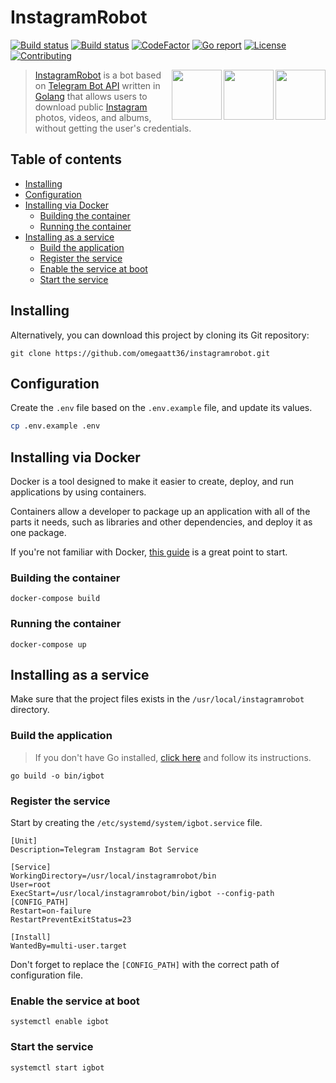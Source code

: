 # InstagramRobot

<!-- [START badges] -->
<p>
  <!-- [GitHub Build Workflow] -->
  <a href="https://github.com/omegaatt36/instagramrobot/actions/workflows/build.yml"><img src="https://github.com/omegaatt36/instagramrobot/actions/workflows/build.yml/badge.svg" alt="Build status"></a>
  <!-- [GitHub Lint Workflow] -->
  <a href="https://github.com/omegaatt36/instagramrobot/actions/workflows/lint.yml"><img src="https://github.com/omegaatt36/instagramrobot/actions/workflows/lint.yml/badge.svg" alt="Build status"></a>
  <!-- [CodeFactor grade] -->
  <a href="https://codefactor.io/repository/github/omegaatt36/instagramrobot"><img src="https://www.codefactor.io/repository/github/omegaatt36/instagramrobot/badge" alt="CodeFactor"></a>
  <!-- [Go report score] -->
  <a href="https://goreportcard.com/report/github.com/omegaatt36/instagramrobot"><img src="https://goreportcard.com/badge/github.com/omegaatt36/instagramrobot?" alt="Go report" /></a>
  <!-- [GitHub license] -->
  <a href="https://github.com/omegaatt36/instagramrobot/blob/main/LICENSE"><img src="https://img.shields.io/github/license/omegaatt36/instagramrobot?color=blue" alt="License" /></a>
  <!-- [PRs welcome] -->
  <a href="https://github.com/omegaatt36/instagramrobot/pulls"><img src="https://img.shields.io/badge/PRs-welcome-blue.svg?color=d9ecde" alt="Contributing"></a>
</p>
<!-- [END badges] -->

<!-- [START description] -->

<a href="https://github.com/omegaatt36/instagramrobot" >
  <img align="right" src="https://raw.githubusercontent.com/omegaatt36/instagramrobot/main/images/ig-logo.svg" width="80" />
  <img align="right" src="https://raw.githubusercontent.com/omegaatt36/instagramrobot/main/images/telegram-logo.svg" width="80" />
  <img align="right" src="https://raw.githubusercontent.com/omegaatt36/instagramrobot/main/images/golang-logo.svg" height="80" />
</a>

> [InstagramRobot](https://github.com/omegaatt36/instagramrobot) is a bot based on [Telegram Bot API](https://core.telegram.org/bots/api) written in [Golang](https://golang.org/) that allows users to download public [Instagram](https://www.instagram.com/) photos, videos, and albums, without getting the user's credentials.

<!-- [END description] -->

## Table of contents

-   [Installing](#installing)
-   [Configuration](#configuration)
-   [Installing via Docker](#installing-via-docker)
    -   [Building the container](#building-the-container)
    -   [Running the container](#running-the-container)
-   [Installing as a service](#installing-as-a-service)
    -   [Build the application](#build-the-application)
    -   [Register the service](#register-the-service)
    -   [Enable the service at boot](#enable-the-service-at-boot)
    -   [Start the service](#start-the-service)


## Installing

<!--

You can download the latest version by checking the [GitHub releases](https://github.com/omegaatt36/instagramrobot/releases) page.

-->

Alternatively, you can download this project by cloning its Git repository:

```
git clone https://github.com/omegaatt36/instagramrobot.git
```

## Configuration

Create the `.env` file based on the `.env.example` file, and update its values.

```bash
cp .env.example .env
```

## Installing via Docker

Docker is a tool designed to make it easier to create, deploy, and run applications by using containers.

Containers allow a developer to package up an application with all of the parts it needs, such as libraries and other dependencies, and deploy it as one package.

If you're not familiar with Docker, [this guide](https://docs.docker.com/get-started/) is a great point to start.

### Building the container

```
docker-compose build
```

### Running the container

```
docker-compose up
```

## Installing as a service

Make sure that the project files exists in the `/usr/local/instagramrobot` directory.

### Build the application

> If you don't have Go installed, [click here](https://golang.org/doc/install) and follow its instructions.

```
go build -o bin/igbot
```

### Register the service

Start by creating the `/etc/systemd/system/igbot.service` file.

```
[Unit]
Description=Telegram Instagram Bot Service

[Service]
WorkingDirectory=/usr/local/instagramrobot/bin
User=root
ExecStart=/usr/local/instagramrobot/bin/igbot --config-path [CONFIG_PATH]
Restart=on-failure
RestartPreventExitStatus=23

[Install]
WantedBy=multi-user.target
```

Don't forget to replace the `[CONFIG_PATH]` with the correct path of configuration file.

### Enable the service at boot

```
systemctl enable igbot
```

### Start the service

```
systemctl start igbot
```
